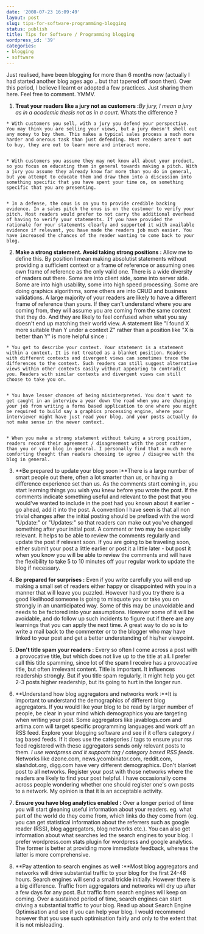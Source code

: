 ```yaml
---
date: '2008-07-23 16:09:49'
layout: post
slug: tips-for-software-programming-blogging
status: publish
title: Tips for Software / Programming blogging
wordpress_id: '39'
categories:
- blogging
- software
---
```


Just realised, have been blogging for more than 6 months now (actually I had started another blog ages ago .. but that tapered off soon then). Over this period, I believe I learnt or adopted a few practices. Just sharing them here. Feel free to comment. YMMV.
  




	
  1. **Treat your readers like a jury not as customers :**_By jury, I mean a jury as in a academic thesis not as in a court._ Whats the difference ? 

	
    * With customers you sell, with a jury you defend your perspective. You may think you are selling your views, but a jury doesn't shell out any money to buy them. This makes a typical sales process a much more harder and onerous task than just defending. Most readers aren't out to buy, they are out to learn more and interact more.

	
    * With customers you assume they may not know all about your product, so you focus on educating them in general towards making a pitch. With a jury you assume they already know far more than you do in general, but you attempt to educate them and draw them into a discussion into something specific that you have spent your time on, on something specific that you are presenting.

	
    * In a defense, the onus is on you to provide credible backing evidence. In a sales pitch the onus is on the customer to verify your pitch. Most readers would prefer to not carry the additional overhead of having to verify your statements. If you have provided the rationale for your statements clearly and supported it with available evidence if relevant, you have made the readers job much easier. You have increased the chances of the reader wanting to come back to your blog.


  



	
  2. **Make a strong statement. Avoid taking strong positions :** Allow me to define this. By position I mean making absolutist statements without providing a sufficient context or a frame of reference or assuming ones own frame of reference as the only valid one. There is a wide diversity of readers out there. Some are into client side, some into server side. Some are into high usability, some into high speed processing. Some are doing graphics algorithms, some others are into CRUD and business validations.  A large majority of your readers are likely to have a different frame of reference than yours. If they can't understand where you are coming from, they will assume you are coming from the same context that they do. And they are likely to feel confused when what you say doesn't end up matching their world view. A statement like "I found X more suitable than Y under a context Z" rather than a position like "X is better than Y" is more helpful since :

	
    * You get to describe your context. Your statement is a statement within a context. It is not treated as a blanket position. Readers with different contexts and divergent views can sometimes trace the differences to the context. Such readers can still suggest alternative views within other contexts easily without appearing to contradict you. Readers with similar contexts and divergent views can still choose to take you on.

	
    * You have lesser chances of being misinterpreted. You don't want to get caught in an interview a year down the road when you are changing your job from writing a forms based application to one where you might be required to build say a graphics processing engine, where your interviewer might have just read your blog, and your posts actually do not make sense in the newer context.

	
    * When you make a strong statement without taking a strong position, readers record their agreement / disagreement with the post rather than you or your blog in general. I personally find that a much more comforting thought than readers choosing to agree / disagree with the blog in general.




  

	
  3. **Be prepared to update your blog soon :**There is a large number of smart people out there, often a lot smarter than us, or having a difference experience set than us. As the comments start coming in, you start learning things you wish you knew before you wrote the post. If the comments indicate something useful and relevant to the post that you would've wanted to include in the post had you known about it earlier - go ahead, add it into the post. A convention I have seen is that all non trivial changes after the initial posting should be prefixed with the word "Update:" or "Updates:" so that readers can make out you've changed something after your initial post. A comment or two may be especially relevant. It helps to be able to review the comments regularly and update the post if relevant soon. If you are going to be traveling soon, either submit your post a little earlier or post it a little later - but post it when you know you will be able to review the comments and will have the flexibility to take 5 to 10 minutes off your regular work to update the blog if necessary.

  

	
  4. **Be prepared for surprises :** Even if you write carefully you will end up making a small set of readers either happy or disappointed with you in a manner that will leave you puzzled. However hard you try there is a good likelihood someone is going to misquote you or take you on strongly in an unanticipated way. Some of this may be unavoidable and needs to be factored into your assumptions. However some of it will be avoidable, and do follow up such incidents to figure out if there are any learnings that you can apply the next time. A great way to do so is to write a mail back to the commenter or to the blogger who may have linked to your post and get a better understanding of his/her viewpoint. 

  

	
  5. **Don't title spam your readers :** Every so often I come across a post with a provocative title, but which does not live up to the title at all. I prefer call this title spamming, since lot of the spam I receive has a provocative title, but often irrelevant content. Title is important. It influences readership strongly. But if you title spam regularly, it might help you get 2-3 posts higher readership, but its going to hurt in the longer run. 

  

	
  6. **Understand how blog aggregators and networks work :**It is important to understand the demographics of different blog aggregators. If you would like your blog to be read by larger number of people, be clear in your mind which demographics you are targeting when writing your post. Some aggregators like javablogs.com and artima.com will target specific programming languages and work off an RSS feed. Explore your blogging software and see if it offers category / tag based feeds. If it does use the categories / tags to ensure your rss feed registered with these aggregators sends only relevant posts to them. _I use wordpress and it supports tag / category based RSS feeds_. Networks like dzone.com, news.ycombinator.com, reddit.com,  slashdot.org, digg.com have very different demographics. Don't blanket post to all networks. Register your post with those networks where the readers are likely to find your post helpful. I have occasionally come across people wondering whether one should register one's own posts to a network. My opinion is that it is an acceptable activity.

  


  7. **Ensure you have blog analytics enabled :** Over a longer period of time you will start gleaning useful information about your readers. eg. what part of the world do they come from, which links do they come from (eg. you can get statistical information about the referrers such as google reader (RSS), blog aggregators, blog networks etc.). You can also get information about what searches led the search engines to your blog. I prefer wordpress.com stats plugin for wordpress and google analytics. The former is better at providing more immediate feedback, whereas the latter is more comprehensive.

  

	
  8. **Pay attention to search engines as well :**Most blog aggregators and networks will drive substantial traffic to your blog for the first 24-48 hours. Search engines will send a small trickle initially. However there is a big difference. Traffic from aggregators and networks will dry up after a few days for any post. But traffic from search engines will keep on coming. Over a sustained period of time, search engines can start driving a substantial traffic to your blog. Read up about Search Engine Optimisation and see if you can help your blog. I would recommend however that you use such optimisation fairly and only to the extent that it is not misleading.




